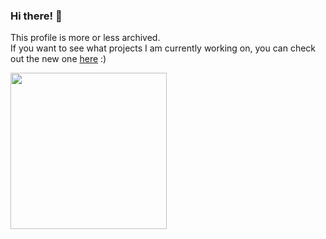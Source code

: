 

<h3>Hi there! 🍃</h3>

This profile is more or less archived.  
If you want to see what projects I am currently working on, you can check out the new one [here](https://github.com/mhanki) :)

<img src="https://media.giphy.com/media/daa8oT5L8Ox3ffWVjr/giphy.gif" height="250px" />
